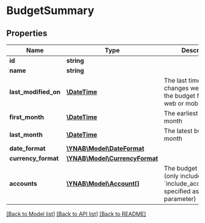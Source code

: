 # BudgetSummary

## Properties
Name | Type | Description | Notes
------------ | ------------- | ------------- | -------------
**id** | **string** |  | 
**name** | **string** |  | 
**last_modified_on** | [**\DateTime**](\DateTime.md) | The last time any changes were made to the budget from either a web or mobile client | [optional] 
**first_month** | [**\DateTime**](\DateTime.md) | The earliest budget month | [optional] 
**last_month** | [**\DateTime**](\DateTime.md) | The latest budget month | [optional] 
**date_format** | [**\YNAB\Model\DateFormat**](DateFormat.md) |  | [optional] 
**currency_format** | [**\YNAB\Model\CurrencyFormat**](CurrencyFormat.md) |  | [optional] 
**accounts** | [**\YNAB\Model\Account[]**](Account.md) | The budget accounts (only included if &#x60;include_accounts&#x3D;true&#x60; specified as query parameter) | [optional] 

[[Back to Model list]](../../README.md#documentation-for-models) [[Back to API list]](../../README.md#documentation-for-api-endpoints) [[Back to README]](../../README.md)

